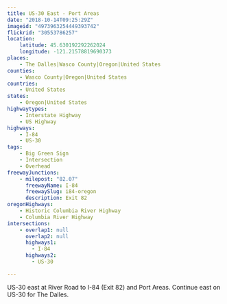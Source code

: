 ```yaml
---
title: US-30 East - Port Areas
date: "2018-10-14T09:25:29Z"
imageid: "4973963254449393742"
flickrid: "30553786257"
location:
    latitude: 45.630192292262024
    longitude: -121.21578819690373
places:
    - The Dalles|Wasco County|Oregon|United States
counties:
    - Wasco County|Oregon|United States
countries:
    - United States
states:
    - Oregon|United States
highwaytypes:
    - Interstate Highway
    - US Highway
highways:
    - I-84
    - US-30
tags:
    - Big Green Sign
    - Intersection
    - Overhead
freewayJunctions:
    - milepost: "82.07"
      freewayName: I-84
      freewaySlug: i84-oregon
      description: Exit 82
oregonHighways:
    - Historic Columbia River Highway
    - Columbia River Highway
intersections:
    - overlap1: null
      overlap2: null
      highways1:
        - I-84
      highways2:
        - US-30

---
```

US-30 east at River Road to I-84 (Exit 82) and Port Areas.  Continue east on US-30 for The Dalles.
